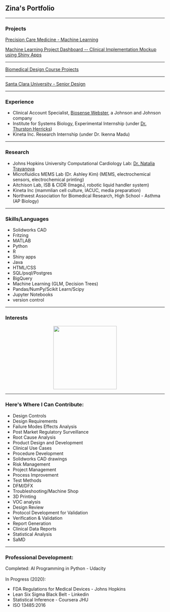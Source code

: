## Zina's Portfolio

---

### Projects

[Precision Care Medicine - Machine Learning](/precision)


[Machine Learning Project Dashboard -- Clinical Implementation Mockup using Shiny Apps](https://zina-kurian.shinyapps.io/ProjectDS4BME/)

---

[Biomedical Design Course Projects](/instruments)

---
[Santa Clara University - Senior Design](/seniordesign)

---

### Experience

- Clinical Account Specialist, [Biosense Webster](https://www.biosensewebster.com/), a Johnson and Johnson company
- Institute for Systems Biology, Experimental Internship (under [Dr. Thurston Herricks](https://www.g3journal.org/content/7/1/279.supplemental))
- Kineta Inc. Research Internship (under Dr. Ikenna Madu)

---

### Research
- Johns Hopkins University Computational Cardiology Lab: [Dr. Natalia Trayanova](https://www.trayanovalab.org)
- Microfluidics MEMS Lab (Dr. Ashley Kim) (MEMS, electrochemical sensors, electrochemical printing)
- Aitchison Lab, ISB & CIDR (ImageJ, robotic liquid handler system)
- Kineta Inc (mammlian cell culture, IACUC, media preparation)
- Northwest Association for Biomedical Research, High School - Asthma (AP Biology)

---
### Skills/Languages
- Solidworks CAD
- Fritzing
- MATLAB
- Python
- R
- Shiny apps
- Java
- HTML/CSS
- SQL/psql/Postgres
- BigQuery
- Machine Learning (GLM, Decision Trees)
- Pandas/NumPy/Scikit Learn/Scipy
- Jupyter Notebooks
- version control


---
### Interests
<center>



<img src= "/images/venn.jpeg" width="200"></center>

---
### Here's Where I Can Contribute:
- Design Controls
- Design Requirements
- Failure Modes Effects Analysis
- Post Market Regulatory Surveillance
- Root Cause Analysis
- Product Design and Development
- Clinical Use Cases
- Procedure Development
- Solidworks CAD drawings
- Risk Management
- Project Management
- Process Improvement
- Test Methods
- DFM/DFX
- Troubleshooting/Machine Shop
- 3D Printing
- VOC analysis
- Design Review
- Protocol Development for Validation
- Verification & Validation
- Report Generation
- Clinical Data Reports
- Statistical Analysis
- SaMD


---
### Professional Development:
Completed:
AI Programming in Python - Udacity<br>
<br>
In Progress (2020):<br>
- FDA Regulations for Medical Devices - Johns Hopkins
- Lean Six Sigma Black Belt - Linkedin
- Statistical Inference - Coursera JHU
- ISO 13485:2016



